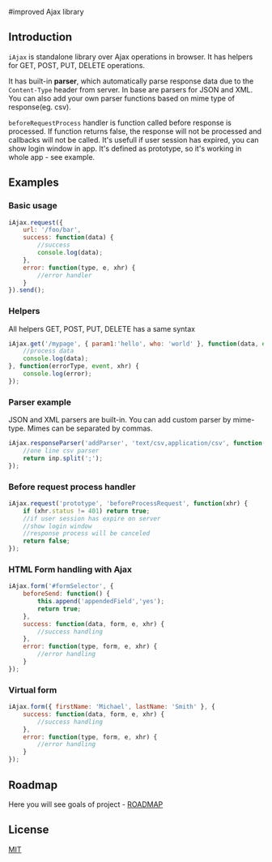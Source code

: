 #improved Ajax library
## Introduction

`iAjax` is standalone library over Ajax operations in browser. It has helpers for GET, POST, PUT, DELETE operations.

It has built-in **parser**, which automatically parse response data due to the `Content-Type` header from server. In base are parsers for JSON and XML. You can also add your own parser functions based on mime type of response(eg. csv).

`beforeRequestProcess` handler is function called before response is processed. If function returns false, the response will not be processed and callbacks will not be called. It's usefull if user session has expired, you can show login window in app. It's defined as prototype, so it's working in whole app - see example.

## Examples
### Basic usage
```javascript
iAjax.request({
	url: '/foo/bar',
	success: function(data) {
		//success
		console.log(data);
	},
	error: function(type, e, xhr) {
		//error handler
	}
}).send();
```
### Helpers
All helpers GET, POST, PUT, DELETE has a same syntax
```javascript
iAjax.get('/mypage', { param1:'hello', who: 'world' }, function(data, event, xhr) {
	//process data
	console.log(data);
}, function(errorType, event, xhr) {
	console.log(error);
});
```
### Parser example
JSON and XML parsers are built-in. You can add custom parser by mime-type. Mimes can be separated by commas.
```javascript
iAjax.responseParser('addParser', 'text/csv,application/csv', function(inp) {
	//one line csv parser
	return inp.split(';');
});
```
### Before request process handler
```javascript
iAjax.request('prototype', 'beforeProcessRequest', function(xhr) {
	if (xhr.status != 401) return true;
	//if user session has expire on server
	//show login window
	//response process will be canceled
	return false;
});
```

### HTML Form handling with Ajax
```javascript
iAjax.form('#formSelector', {
	beforeSend: function() {
		this.append('appendedField','yes');
		return true;
	},
	success: function(data, form, e, xhr) {
		//success handling
	},
	error: function(type, form, e, xhr) {
		//error handling
	}
});
```

### Virtual form
```javascript
iAjax.form({ firstName: 'Michael', lastName: 'Smith' }, {
	success: function(data, form, e, xhr) {
		//success handling
	},
	error: function(type, form, e, xhr) {
		//error handling
	}
});
```

## Roadmap

Here you will see goals of project - [ROADMAP](https://github.com/mzahradnicek/iAjax/blob/master/ROADMAP.md)

## License
[MIT](http://opensource.org/licenses/MIT)
